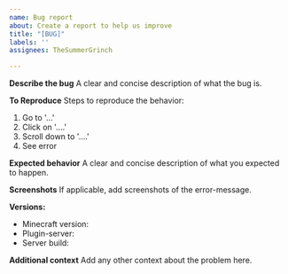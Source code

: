 ```yaml
---
name: Bug report
about: Create a report to help us improve
title: "[BUG]"
labels: ''
assignees: TheSummerGrinch

---
```


**Describe the bug**
A clear and concise description of what the bug is.

**To Reproduce**
Steps to reproduce the behavior:
1. Go to '...'
2. Click on '....'
3. Scroll down to '....'
4. See error

**Expected behavior**
A clear and concise description of what you expected to happen.

**Screenshots**
If applicable, add screenshots of the error-message.

**Versions:**
 - Minecraft version: 
 - Plugin-server: 
 - Server build: 


**Additional context**
Add any other context about the problem here.
